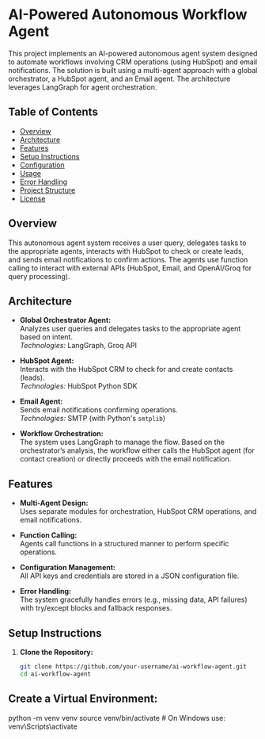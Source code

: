 # AI-Powered Autonomous Workflow Agent

This project implements an AI-powered autonomous agent system designed to automate workflows involving CRM operations (using HubSpot) and email notifications. The solution is built using a multi-agent approach with a global orchestrator, a HubSpot agent, and an Email agent. The architecture leverages LangGraph for agent orchestration.

## Table of Contents
- [Overview](#overview)
- [Architecture](#architecture)
- [Features](#features)
- [Setup Instructions](#setup-instructions)
- [Configuration](#configuration)
- [Usage](#usage)
- [Error Handling](#error-handling)
- [Project Structure](#project-structure)
- [License](#license)

## Overview

This autonomous agent system receives a user query, delegates tasks to the appropriate agents, interacts with HubSpot to check or create leads, and sends email notifications to confirm actions. The agents use function calling to interact with external APIs (HubSpot, Email, and OpenAI/Groq for query processing).

## Architecture

- **Global Orchestrator Agent:**  
  Analyzes user queries and delegates tasks to the appropriate agent based on intent.  
  _Technologies:_ LangGraph, Groq API

- **HubSpot Agent:**  
  Interacts with the HubSpot CRM to check for and create contacts (leads).  
  _Technologies:_ HubSpot Python SDK

- **Email Agent:**  
  Sends email notifications confirming operations.  
  _Technologies:_ SMTP (with Python's `smtplib`)

- **Workflow Orchestration:**  
  The system uses LangGraph to manage the flow. Based on the orchestrator’s analysis, the workflow either calls the HubSpot agent (for contact creation) or directly proceeds with the email notification.

## Features

- **Multi-Agent Design:**  
  Uses separate modules for orchestration, HubSpot CRM operations, and email notifications.
  
- **Function Calling:**  
  Agents call functions in a structured manner to perform specific operations.
  
- **Configuration Management:**  
  All API keys and credentials are stored in a JSON configuration file.
  
- **Error Handling:**  
  The system gracefully handles errors (e.g., missing data, API failures) with try/except blocks and fallback responses.

## Setup Instructions

1. **Clone the Repository:**

   ```bash
   git clone https://github.com/your-username/ai-workflow-agent.git
   cd ai-workflow-agent

## Create a Virtual Environment:

python -m venv venv
source venv/bin/activate  # On Windows use: venv\Scripts\activate

